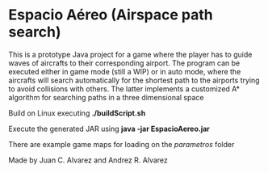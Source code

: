 # Espacio Aéreo (Airspace path search)

This is a prototype Java project for a game where the player has to guide waves of aircrafts to their corresponding airport. The program can be executed either in game mode (still a WIP) or in auto mode, where the aircrafts will search automatically for the shortest path to the airports trying to avoid collisions with others. The latter implements a customized A\* algorithm for searching paths in a three dimensional space

Build on Linux executing **./buildScript.sh**

Execute the generated JAR using **java -jar EspacioAereo.jar**

There are example game maps for loading on the *parametros* folder

Made by Juan C. Alvarez and Andrez R. Alvarez
